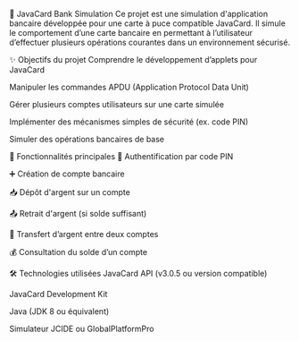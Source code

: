🏦 JavaCard Bank Simulation
Ce projet est une simulation d'application bancaire développée pour une carte à puce compatible JavaCard. Il simule le comportement d’une carte bancaire en permettant à l’utilisateur d’effectuer plusieurs opérations courantes dans un environnement sécurisé.

✨ Objectifs du projet
Comprendre le développement d’applets pour JavaCard

Manipuler les commandes APDU (Application Protocol Data Unit)

Gérer plusieurs comptes utilisateurs sur une carte simulée

Implémenter des mécanismes simples de sécurité (ex. code PIN)

Simuler des opérations bancaires de base

🚀 Fonctionnalités principales
🔐 Authentification par code PIN

➕ Création de compte bancaire

📥 Dépôt d'argent sur un compte

📤 Retrait d'argent (si solde suffisant)

🔄 Transfert d’argent entre deux comptes

💰 Consultation du solde d’un compte

🛠️ Technologies utilisées
JavaCard API (v3.0.5 ou version compatible)

JavaCard Development Kit

Java (JDK 8 ou équivalent)

Simulateur JCIDE ou GlobalPlatformPro
